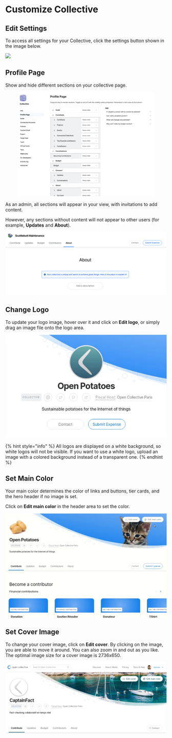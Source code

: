 # Customize Collective

## Edit Settings

To access all settings for your Collective, click the settings button shown in the image below.

![](../../.gitbook/assets/collectives\_customize\_collective\_2021-05-31.png)

## Profile Page

Show and hide different sections on your collective page.&#x20;

<figure><img src="../../.gitbook/assets/collectives_settings_profilepage_2022_09_19.png" alt=""><figcaption></figcaption></figure>

As an admin, all sections will appear in your view, with invitations to add content.

&#x20;However, any sections without content will not appear to other users (for example, **Updates** and **About**).

![](../../.gitbook/assets/screen-shot-2019-09-18-at-11.12.02-am.png)

## Change Logo

To update your logo image, hover over it and click on **Edit logo**, or simply drag an image file onto the logo area.

![](../../.gitbook/assets/avatar-edit.gif)

{% hint style="info" %}
All logos are displayed on a white background, so white logos will not be visible. If you want to use a white logo, upload an image with a colored background instead of a transparent one.
{% endhint %}

## Set Main Color

Your main color determines the color of links and buttons, tier cards, and the hero header if no image is set.

Click on **Edit main color** in the header area to set the color.

![](../../.gitbook/assets/set-color.gif)

## Set Cover Image

To change your cover image, click on **Edit cover**. By clicking on the image, you are able to move it around. You can also zoom in and out as you like. The optimal image size for a cover image is 2736x650.&#x20;

![](../../.gitbook/assets/cover-image.gif)
